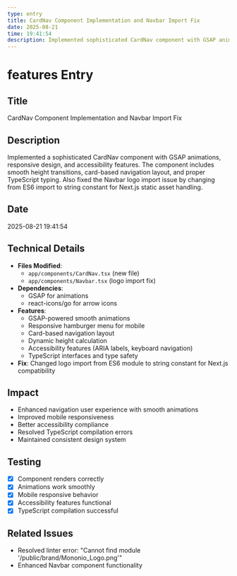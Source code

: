 ```yaml
---
type: entry
title: CardNav Component Implementation and Navbar Import Fix
date: 2025-08-21
time: 19:41:54
description: Implemented sophisticated CardNav component with GSAP animations and fixed Navbar logo import issue
---
```


# features Entry

## Title
CardNav Component Implementation and Navbar Import Fix

## Description
Implemented a sophisticated CardNav component with GSAP animations, responsive design, and accessibility features. The component includes smooth height transitions, card-based navigation layout, and proper TypeScript typing. Also fixed the Navbar logo import issue by changing from ES6 import to string constant for Next.js static asset handling.

## Date
2025-08-21 19:41:54

## Technical Details
- **Files Modified**: 
  - `app/components/CardNav.tsx` (new file)
  - `app/components/Navbar.tsx` (logo import fix)
- **Dependencies**: 
  - GSAP for animations
  - react-icons/go for arrow icons
- **Features**:
  - GSAP-powered smooth animations
  - Responsive hamburger menu for mobile
  - Card-based navigation layout
  - Dynamic height calculation
  - Accessibility features (ARIA labels, keyboard navigation)
  - TypeScript interfaces and type safety
- **Fix**: Changed logo import from ES6 module to string constant for Next.js compatibility

## Impact
- Enhanced navigation user experience with smooth animations
- Improved mobile responsiveness
- Better accessibility compliance
- Resolved TypeScript compilation errors
- Maintained consistent design system

## Testing
- [x] Component renders correctly
- [x] Animations work smoothly
- [x] Mobile responsive behavior
- [x] Accessibility features functional
- [x] TypeScript compilation successful

## Related Issues
- Resolved linter error: "Cannot find module '/public/brand/Mononio_Logo.png'"
- Enhanced Navbar component functionality